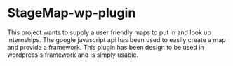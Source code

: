 # StageMap-wp-plugin

This project wants to supply a user friendly maps to put in and look up internships. 
The google javascript api has been used to easily create a map and provide a framework. 
This plugin has been design to be used in wordpress's framework and is simply usable. 

